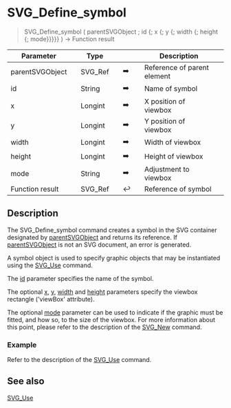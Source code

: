 <!-- symbolID := SVG_Define_symbol ( svgObject ; ID ; x ; y ; width ; height ; preserveAspectRatio )
 -> svgObject (Text)
 -> ID (Text)
 -> x (Real)
 -> y (Real)
 -> width (Real)
 -> height (Real)
 -> preserveAspectRatio (Text)
 <- symbolID (Text)-->
# SVG_Define_symbol

> SVG_Define_symbol ( parentSVGObject ; id {; x {; y {; width {; height {; mode}}}}} ) -> Function result

| Parameter |     | Type |     |     |     | Description |     |
| --- | --- | --- | --- | --- | --- | --- | --- |
| parentSVGObject |     | SVG_Ref |     | ➡️ |     | Reference of parent element |     |
| id  |     | String |     | ➡️ |     | Name of symbol |     |
| x   |     | Longint |     | ➡️ |     | X position of viewbox |     |
| y   |     | Longint |     | ➡️ |     | Y position of viewbox |     |
| width |     | Longint |     | ➡️ |     | Width of viewbox |     |
| height |     | Longint |     | ➡️ |     | Height of viewbox |     |
| mode |     | String |     | ➡️ |     | Adjustment to viewbox |     |
| Function result |     | SVG_Ref |     | ↩️ |     | Reference of symbol |     |

## Description

The SVG_Define_symbol command creates a symbol in the SVG container designated by [parentSVGObject](# "Reference of parent element") and returns its reference. If [parentSVGObject](# "Reference of parent element") is not an SVG document, an error is generated.

A symbol object is used to specify graphic objects that may be instantiated using the [SVG_Use](SVG_Use.md)  command.

The [id](# "Name of symbol") parameter specifies the name of the symbol.

The optional [x](# "X position of viewbox"), [y](# "Y position of viewbox"), [width](# "Width of viewbox") and [height](# "Height of viewbox") parameters specify the viewbox rectangle ('viewBox' attribute).

The optional [mode](# "Adjustment to viewbox") parameter can be used to indicate if the graphic must be fitted, and how so, to the size of the viewbox. For more information about this point, please refer to the description of the [SVG_New](SVG_New.md)  command.

### Example  

Refer to the description of the [SVG_Use](SVG_Use.md)  command.

## See also

[SVG_Use](SVG_Use.md)
